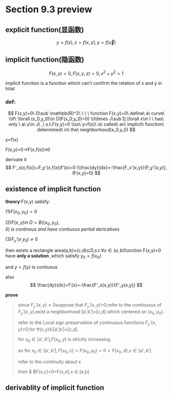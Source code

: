 # Section 9.3 preview

## explicit function(显函数)

$$
y=f(x),z=f(x,y),y=f(\vec x)
$$

## implicit function(隐函数)

$$
F(x,y)=0,F(x,y,z)=0,x^2+y^2=1
$$

implicit function is a function which can’t confirm the relation of x and y in total

### def:

$$
F(x,y)=0\ D\sub \mathbb{R}^2\   \ \ \ function F(x,y)=0\ define\ a\ curve\
\\if\  \forall (x_0,y_0)\in D(F(x_0,y_0)=0)
\\I\times J\sub D,\forall x\in I \ has\ only \ a\ y\in J\ ,\ s.t.F(x,y)=0
\\so\ y=f(x)\ is\ called\ an\ implicit\ function\ determined\ in\ the\ neighborhood(x_0,y_0)
$$

y=f(x)

F(x,y)=0$\rightarrow$F(x,f(x))$\equiv$0

derivate it
$$
F'_x(x,f(x))+F_y'(x,f(x))f'(x)=0
\\\frac{dy}{dx}=-\frac{F_x'(x,y)}{F_y'(x,y)},(F(x,y)=0)
$$


## existence of implicit function 

**theory**:F(x,y) satisfy:

(1)$F(x_0,y_0)=0$

(2)$F(x,y)in\  D=B((x_0,y_0),\delta)\ is\ continous\ and \ have\ contiuous\ partial\ dericatives$

(3)$F_y'(x_,y_0)\neq0$

then exists a rectangle area(a,b)$\times$(c,d)$\subseteq$D,s.t.$\forall x\in(a,b)$function F(x,y)=0 have **only a solution** ,which satisfy $y_0=f(x_0)$

and $y=f(y)$ is contiuous 

also 
$$
\frac{dy}{dx}=f'(x)=-\frac{F'_x(x,y)}{F'_y(x,y)}
$$

**prove**

> since $F_y'(x,y) \neq0$suppose that $F_y'(x,y)>$0,refer to the continuous of $F_y'(x,y)$,exist a neighborhood [a’,b’]$\times$[c,d] which centered on $(x_0, y_0)$.
>
> refer to the Local sign preservation of continuous functions $F_y'(x,y)>$0,for $\forall$(x,y)$\in$[a’,b’]$\times$[c,d].
>
> for $x_0 \in [a',b']$,$F(x_0,y)$ is strictly increasing.
>
> so for $x_0\in[a',b'],F(x_0,c)<F(x_0,y_0)=0<F(x_0,d)$,$x\in [a',b']$
>
> refer to the continuity about x
>
> then $ $F(x,c)<0<F(x,d),x $\in$ [a,b]

## derivablity of implicit function